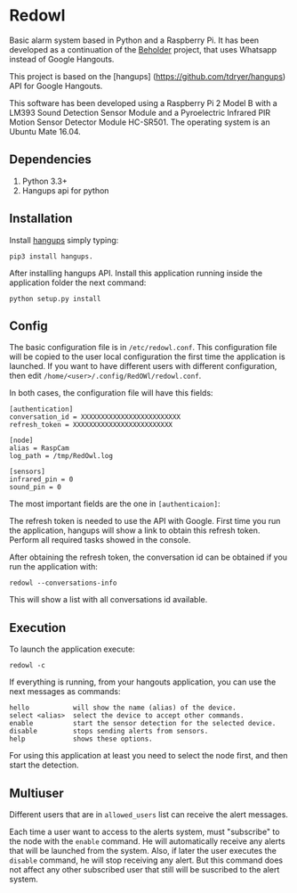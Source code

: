 # Redowl
Basic alarm system based in Python and a Raspberry Pi. It has been developed as a continuation of the [Beholder](https://github.com/jorgehortelano/beholder) project, that uses Whatsapp instead of Google Hangouts.

This project is based on the [hangups] (https://github.com/tdryer/hangups) API for Google Hangouts.

This software has been developed using a Raspberry Pi 2 Model B with a LM393 Sound Detection Sensor Module and a Pyroelectric Infrared PIR Motion Sensor Detector Module HC-SR501. The operating system is an Ubuntu Mate 16.04.

## Dependencies
  1. Python 3.3+
  2. Hangups api for python

## Installation

Install [hangups](https://github.com/tdryer/hangups) simply typing:
```
pip3 install hangups.
```

After installing hangups API. Install this application running inside the application folder the next command:
```
python setup.py install
```

## Config
The basic configuration file is in `/etc/redowl.conf`. This configuration file will be copied to the user local configuration the first time the application is launched. If you want to have different users with different configuration, then edit `/home/<user>/.config/RedOWl/redowl.conf`.

In both cases, the configuration file will have this fields:

	[authentication]
	conversation_id = XXXXXXXXXXXXXXXXXXXXXXXXX
	refresh_token = XXXXXXXXXXXXXXXXXXXXXXXXX

	[node]
	alias = RaspCam
	log_path = /tmp/RedOwl.log

	[sensors]
	infrared_pin = 0
	sound_pin = 0

The most important fields are the one in `[authenticaion]`:

The refresh token is needed to use the API with Google. First time you run the application, hangups will show a link to obtain this refresh token. Perform all required tasks showed in the console. 
	
After obtaining the refresh token, the conversation id can be obtained if you run the application with:
```
redowl --conversations-info
```

This will show a list with all conversations id available. 

## Execution

To launch the application execute:

	redowl -c
	

If everything is running, from your hangouts application, you can use the next messages as commands:

	hello			will show the name (alias) of the device.
	select <alias>	select the device to accept other commands.
	enable			start the sensor detection for the selected device.
	disable			stops sending alerts from sensors.
	help            shows these options.

For using this application at least you need to select the node first, and then start the detection. 

## Multiuser

Different users that are in `allowed_users` list can receive the alert messages. 

Each time a user want to access to the alerts system, must "subscribe" to the node with the `enable` command. He will automatically receive any alerts that will be launched from the system. Also, if later the user executes the `disable` command, he will stop receiving any alert. But this command does not affect any other subscribed user that still will be suscribed to the alert system. 
